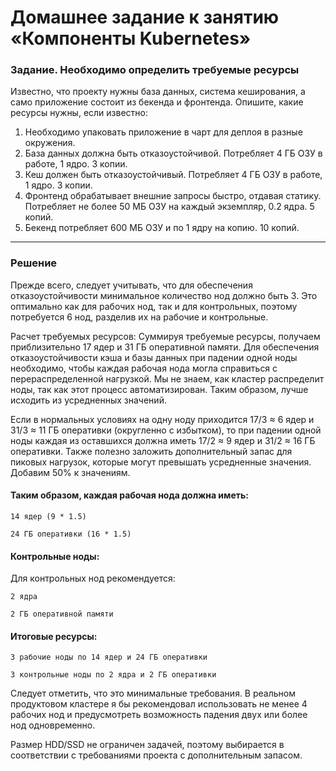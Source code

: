 # Домашнее задание к занятию «Компоненты Kubernetes»

### Задание. Необходимо определить требуемые ресурсы
Известно, что проекту нужны база данных, система кеширования, а само приложение состоит из бекенда и фронтенда. Опишите, какие ресурсы нужны, если известно:

  1. Необходимо упаковать приложение в чарт для деплоя в разные окружения.
  2. База данных должна быть отказоустойчивой. Потребляет 4 ГБ ОЗУ в работе, 1 ядро. 3 копии.
  3. Кеш должен быть отказоустойчивый. Потребляет 4 ГБ ОЗУ в работе, 1 ядро. 3 копии.
  4. Фронтенд обрабатывает внешние запросы быстро, отдавая статику. Потребляет не более 50 МБ ОЗУ на каждый экземпляр, 0.2 ядра. 5 копий.
  5. Бекенд потребляет 600 МБ ОЗУ и по 1 ядру на копию. 10 копий.
___________________________________________________________________________________________________________________________________________________
### Решение
Прежде всего, следует учитывать, что для обеспечения отказоустойчивости минимальное количество нод должно быть 3. Это оптимально как для рабочих нод, так и для контрольных, поэтому потребуется 6 нод, разделив их на рабочие и контрольные.

Расчет требуемых ресурсов:
Суммируя требуемые ресурсы, получаем приблизительно 17 ядер и 31 ГБ оперативной памяти. Для обеспечения отказоустойчивости кэша и базы данных при падении одной ноды необходимо, чтобы каждая рабочая нода могла справиться с перераспределенной нагрузкой. Мы не знаем, как кластер распределит ноды, так как этот процесс автоматизирован. Таким образом, лучше исходить из усредненных значений.

Если в нормальных условиях на одну ноду приходится 17/3 ≈ 6 ядер и 31/3 ≈ 11 ГБ оперативки (округленно с избытком), то при падении одной ноды каждая из оставшихся должна иметь 17/2 ≈ 9 ядер и 31/2 ≈ 16 ГБ оперативки. Также полезно заложить дополнительный запас для пиковых нагрузок, которые могут превышать усредненные значения. Добавим 50% к значениям.

#### Таким образом, каждая рабочая нода должна иметь:
```
14 ядер (9 * 1.5)

24 ГБ оперативки (16 * 1.5)
```
#### Контрольные ноды:
Для контрольных нод рекомендуется:
```
2 ядра

2 ГБ оперативной памяти
```
#### Итоговые ресурсы:
```
3 рабочие ноды по 14 ядер и 24 ГБ оперативки

3 контрольные ноды по 2 ядра и 2 ГБ оперативки
```
Следует отметить, что это минимальные требования. В реальном продуктовом кластере я бы рекомендовал использовать не менее 4 рабочих нод и предусмотреть возможность падения двух или более нод одновременно.

Размер HDD/SSD не ограничен задачей, поэтому выбирается в соответствии с требованиями проекта с дополнительным запасом.
